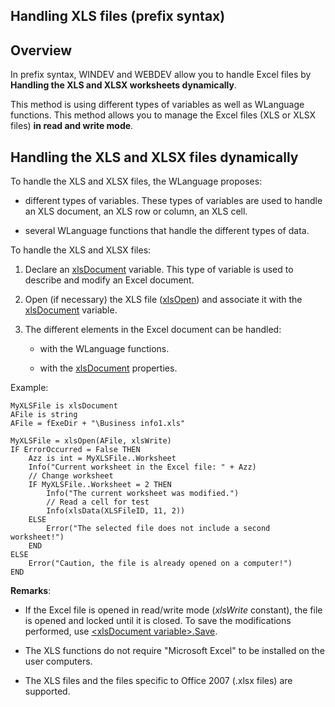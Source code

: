 


## Handling XLS files (prefix syntax)
			



<a name="NOTE1"></a>
<a name="NOTE1_1"></a>


## Overview
<a name="overview_ELTTEXTE000070"></a>
In prefix syntax, WINDEV and WEBDEV allow you to handle Excel files by **Handling the XLS and XLSX worksheets dynamically**. 

This method is using different types of variables as well as WLanguage functions. This method allows you to manage the Excel files (XLS or XLSX files) **in read and write mode**.

<a name="NOTE2"></a>
<a name="NOTE2_1"></a>


## Handling the XLS and XLSX files dynamically
<a name="handling_the_xls_and_xlsx_files_dynamically_ELTTEXTE000110"></a>
<a name="NOTE2_2"></a>
To handle the XLS and XLSX files, the WLanguage proposes:

- different types of variables. These types of variables are used to handle an XLS document, an XLS row or column, an XLS cell.

- several WLanguage functions that handle the different types of data.




To handle the XLS and XLSX files:

1. Declare an [xlsDocument](../WDLang5/1000017464.md) variable. This type of variable is used to describe and modify an Excel document.

2. Open (if necessary) the XLS file ([xlsOpen](../WDLang5/3080017.md)) and associate it with the [xlsDocument](../WDLang5/1000017464.md) variable.

3. The different elements in the Excel document can be handled:

	- with the WLanguage functions.

	- with the [xlsDocument](../WDLang5/1000017464.md) properties.







Example:

```wl
MyXLSFile is xlsDocument 
AFile is string 
AFile = fExeDir + "\Business info1.xls"

MyXLSFile = xlsOpen(AFile, xlsWrite)
IF ErrorOccurred = False THEN
	Azz is int = MyXLSFile..Worksheet
	Info("Current worksheet in the Excel file: " + Azz)
	// Change worksheet
	IF MyXLSFile..Worksheet = 2 THEN
		Info("The current worksheet was modified.")
		// Read a cell for test
		Info(xlsData(XLSFileID, 11, 2))
	ELSE
		Error("The selected file does not include a second worksheet!")
	END 
ELSE
	Error("Caution, the file is already opened on a computer!")
END
```

**Remarks**:

- If the Excel file is opened in read/write mode (*xlsWrite* constant), the file is opened and locked until it is closed. To save the modifications performed, use [&lt;xlsDocument variable&gt;.Save](../WDLang5/1000021511.md).

- The XLS functions do not require "Microsoft Excel" to be installed on the user computers.

- The XLS files and the files specific to Office 2007 (.xlsx files) are supported.





